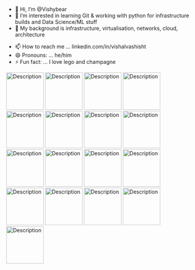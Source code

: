 - 👋 Hi, I’m @Vishybear
- 👀 I’m interested in learning Git & working with python for infrastructure builds and Data Science/ML stuff
- 🌱 My background is infrastructure, virtualisation, networks, cloud, architecture
<!--- - 💞️ I’m looking to collaborate on ... --->
- 📫 How to reach me ... linkedin.com/in/vishalvashisht
- 😄 Pronouns: ... he/him
- ⚡ Fun fact: ... I love lego and champagne

<!---
Vishybear/Vishybear is a ✨ special ✨ repository because its `README.md` (this file) appears on your GitHub profile.
You can click the Preview link to take a look at your changes.
--->

<img src="https://github.com/user-attachments/assets/d6a73391-8473-46cc-8ab0-276d2af64ffd" alt="Description" width="100" height="100">
<img src="https://github.com/user-attachments/assets/dd2dc35e-e8be-4ebe-8aef-0c82c67863b8" alt="Description" width="100" height="100">
<img src="https://github.com/user-attachments/assets/f63a7c8b-5f69-4af4-acb4-706ec0d4ead7" alt="Description" width="100" height="100">
<img src="https://github.com/user-attachments/assets/9be62b5e-7b20-40d9-922a-12837375db02" alt="Description" width="100" height="100">
<img src="https://github.com/user-attachments/assets/830a7321-9768-4e1c-b9af-d450ba033dc1" alt="Description" width="100" height="100">
<img src="https://github.com/user-attachments/assets/4ad11c14-8c74-4621-8518-8651f81004d9" alt="Description" width="100" height="100">
<img src="https://github.com/user-attachments/assets/a8f2df4f-fa33-48e3-b52e-5e26820342c6" alt="Description" width="100" height="100">
<img src="https://github.com/user-attachments/assets/3d4fba0b-b15e-49a1-9193-a3fd73ba4684" alt="Description" width="100" height="100">
<img src="https://github.com/user-attachments/assets/1f90fa17-22d0-489f-922b-c63e43bbd354" alt="Description" width="100" height="100">
<img src="https://github.com/user-attachments/assets/4c8455f4-81df-44b8-8958-d72aeb92f83c" alt="Description" width="100" height="100">
<img src="https://github.com/user-attachments/assets/d8e6ea20-0d3a-4310-9ee9-4ae46638865a" alt="Description" width="100" height="100">
<img src="https://github.com/user-attachments/assets/92dd8a7f-d34d-4e1a-a50f-ca75e51acd6a" alt="Description" width="100" height="100">
<img src="https://github.com/user-attachments/assets/53e7b2ae-cf61-40d2-b840-97988a449bbe" alt="Description" width="100" height="100">
<img src="https://github.com/user-attachments/assets/d6a73391-8473-46cc-8ab0-276d2af64ffd" alt="Description" width="100" height="100">
<img src="https://github.com/user-attachments/assets/948beaa5-b352-4609-8a25-67f062a83736" alt="Description" width="100" height="100">
<img src="https://github.com/user-attachments/assets/ebf8e67a-4b74-4658-8e5d-9ebd8e9dd931" alt="Description" width="100" height="100">
<img src="https://github.com/user-attachments/assets/b259b3d1-146c-4d91-be61-5bb88927fe8b" alt="Description" width="100" height="100">


